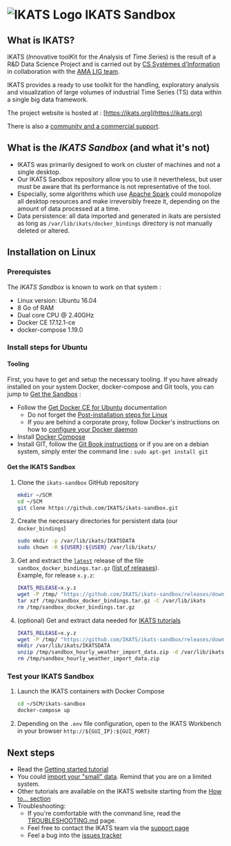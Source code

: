 # ![IKATS Logo](https://ikats.org/img/Logo-ikats-icon.png) IKATS Sandbox

## What is IKATS?

IKATS (*I*nnovative tool*K*it for the *A*nalysis of *T*ime *S*eries) is the result of a R&D Data Science Project and is carried out by [CS Systèmes d'Information](http://www.c-s.fr) in collaboration with the [AMA LIG team](http://ama.liglab.fr/).

IKATS provides a ready to use toolkit for the handling, exploratory analysis and visualization of large volumes of industrial Time Series (TS) data within a single big data framework.

The project website is hosted at : [https://ikats.org](https://ikats.org)

There is also a [community and a commercial support](https://ikats.org/support.html).

## What is the _IKATS Sandbox_ (and what it's not)

- IKATS was primarily designed to work on cluster of machines and not a single desktop.
- Our IKATS Sandbox repository allow you to use it nevertheless, but user must be aware that its performance is not representative of the tool.
- Especially, some algorithms which use [Apache Spark](https://spark.apache.org/) could monopolize all desktop resources and make irreversibly freeze it, depending on the amount of data processed at a time.
- Data persistence: all data imported and generated in ikats are persisted as long as `/var/lib/ikats/docker_bindings` directory is not manually deleted or altered.

## Installation on Linux

### Prerequistes

The _IKATS Sandbox_ is known to work on that system :

- Linux version: Ubuntu 16.04
- 8 Go of RAM
- Dual core CPU @ 2.40GHz
- Docker CE 17.12.1-ce
- docker-compose 1.19.0

### Install steps for Ubuntu

#### Tooling

First, you have to get and setup the necessary tooling. If you have already installed on your system Docker, docker-compose and Git tools, you can jump to [Get the Sandbox](#get-the-ikats-sandbox) :

- Follow the [Get Docker CE for Ubuntu](https://docs.docker.com/install/linux/docker-ce/ubuntu/) documentation
  - Do not forget the [Post-installation steps for Linux](https://docs.docker.com/install/linux/linux-postinstall/)
  - If you are behind a corporate proxy, follow Docker's instructions on how to [configure your Docker daemon](https://docs.docker.com/config/daemon/systemd/#httphttps-proxy])
- Install [Docker Compose](https://docs.docker.com/compose/install/)
- Install GIT, follow the [Git Book instructions](https://git-scm.com/book/en/v2/Getting-Started-Installing-Git) or if you are on a debian system, simply enter the command line : `sudo apt-get install git`

#### Get the IKATS Sandbox

1. Clone the `ikats-sandbox` GitHub repository

    ```bash
    mkdir ~/SCM
    cd ~/SCM
    git clone https://github.com/IKATS/ikats-sandbox.git
    ```

2. Create the necessary directories for persistent data (our `docker_bindings`)

    ```bash
    sudo mkdir -p /var/lib/ikats/IKATSDATA
    sudo chown -R ${USER}:${USER} /var/lib/ikats/
    ```

3. Get and extract the [`latest`](https://github.com/IKATS/ikats-sandbox/releases/latest) release of the file `sandbox_docker_bindings.tar.gz` ([list of releases](https://github.com/IKATS/ikats-sandbox/releases)).  
    Example, for release `x.y.z`:

    ```bash
    IKATS_RELEASE=x.y.z
    wget -P /tmp/ "https://github.com/IKATS/ikats-sandbox/releases/download/${IKATS_RELEASE}/sandbox_docker_bindings.tar.gz"
    tar xzf /tmp/sandbox_docker_bindings.tar.gz -C /var/lib/ikats
    rm /tmp/sandbox_docker_bindings.tar.gz
    ```

4. (optional) Get and extract data needed for [IKATS tutorials](https://ikats.org/tutorials.html)

    ```bash
    IKATS_RELEASE=x.y.z
    wget -P /tmp/ "https://github.com/IKATS/ikats-sandbox/releases/download/${IKATS_RELEASE}/sandbox_hourly_weather_import_data.zip"
    mkdir /var/lib/ikats/IKATSDATA
    unzip /tmp/sandbox_hourly_weather_import_data.zip -d /var/lib/ikats/IKATSDATA
    rm /tmp/sandbox_hourly_weather_import_data.zip
    ```

### Test your IKATS Sandbox

1. Launch the IKATS containers with Docker Compose

    ```bash
    cd ~/SCM/ikats-sandbox
    docker-compose up
    ```

2. Depending on the `.env` file configuration, open to the IKATS Workbench in your browser `http://${GUI_IP}:${GUI_PORT}`

## Next steps

- Read the [Getting started tutorial](https://ikats.org/doc/tutorials/tuto_workflow.html)
- You could [import your "small" data](https://ikats.org/doc/tutorials/tuto_imports.html). Remind that you are on a limited system.
- Other tutorials are available on the IKATS website starting from the [How to... section](https://ikats.org/howto.html)
- Troubleshooting:
  - If you're comfortable with the command line, read the [TROUBLESHOOTING.md](TROUBLESHOOTING.md) page.
  - Feel free to contact the IKATS team via the [support page](https://ikats.org/support.html)
  - Feel a bug into the [issues tracker](https://github.com/IKATS/IKATS/issues)
